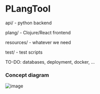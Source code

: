 # PLangTool

api/  -  python backend

plang/ - Clojure/React frontend

resources/  -  whatever we need

test/  -  test scripts


TO-DO: databases, deployment, docker, ...

### Concept diagram

![image](https://user-images.githubusercontent.com/69633814/100569063-32fc1d80-32cd-11eb-8602-d8f931f33688.png)
